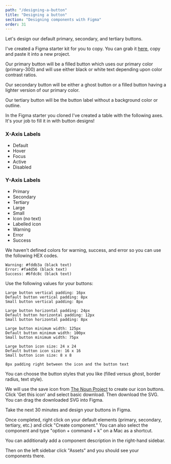 ```yaml
---
path: "/designing-a-button"
title: "Designing a button"
section: "Designing components with Figma"
order: 31
---
```


Let's design our default primary, secondary, and tertiary buttons.

I've created a Figma starter kit for you to copy. You can grab it [here](https://www.figma.com/file/FUgY11amAHtmR2zyiHcSYs/FEM-Template?node-id=0%3A1), copy and paste it into a new project.

Our primary button will be a filled button which uses our primary color (primary-300) and will use either black or white text depending upon color contrast ratios.

Our secondary button will be either a ghost button or a filled button having a lighter version of our primary color.

Our tertiary button will be the button label without a background color or outline.

In the Figma starter you cloned I've created a table with the following axes. It's your job to fill it in with button designs!

### X-Axis Labels

- Default
- Hover
- Focus
- Active
- Disabled

### Y-Axis Labels

- Primary
- Secondary
- Tertiary
- Large
- Small
- Icon (no text)
- Labelled icon
- Warning
- Error
- Success

We haven't defined colors for warning, success, and error so you can use the following HEX codes.

```
Warning: #fddb3a (black text)
Error: #fa4d56 (black text)
Success: #6fdc8c (black text)
```

Use the following values for your buttons:

```
Large button vertical padding: 16px
Default button vertical padding: 8px
Small button vertical padding: 8px

Large button horizontal padding: 24px
Default button horizontal padding: 12px
Small button horizontal padding: 8px

Large button minimum width: 125px
Default button minimum width: 100px
Small button minimum width: 75px

Large button icon size: 24 x 24
Default button icon size: 16 x 16
Small button icon size: 8 x 8

8px padding right between the icon and the button text
```

You can choose the button styles that you like (filled versus ghost, border radius, text style).

We will use the save icon from [The Noun Project](https://thenounproject.com/search/?q=save&i=2209758) to create our icon buttons. Click 'Get this icon' and select basic download. Then download the SVG. You can drag the downloaded SVG into Figma.

Take the next 30 minutes and design your buttons in Figma.

Once completed, right click on your default elements (primary, secondary, tertiary, etc.) and click "Create component." You can also select the component and type "option + command + k" on a Mac as a shortcut.

You can additionally add a component description in the right-hand sidebar.

Then on the left sidebar click "Assets" and you should see your components there.

